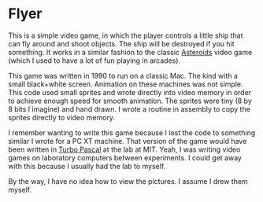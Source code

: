 # Flyer

This is a simple video game, in which the player controls a little ship
that can fly around and shoot objects. The ship will be destroyed
if you hit something. It works in a similar fashion to the classic
[Asteroids](https://en.wikipedia.org/wiki/Asteroids_(video_game))
video game (which I used to have a lot of fun playing in arcades).

This game was written in 1990 to run on a classic Mac.
The kind with a small black+white screen. Animation on these 
machines was not simple. This code used small sprites and wrote
directly into video memory in order to achieve enough speed
for smooth animation. The sprites were tiny (8 by 8 bits I 
imagine) and hand drawn. I wrote a routine in assembly to
copy the sprites directly to video memory.

I remember wanting to write this game because I lost the code
to something similar I wrote for a PC XT machine. That version
of the game would have been written in 
[Turbo Pascal](https://en.wikipedia.org/wiki/Turbo_Pascal) at 
the lab at MIT. Yeah, I was writing video games on laboratory
computers between experiments. I could get away with this because
I usually had the lab to myself.

By the way, I have no idea how to view the pictures. I assume
I drew them myself.